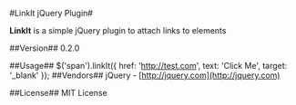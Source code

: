 #LinkIt jQuery Plugin#

**LinkIt** is a simple jQuery plugin to attach links to elements

##Version##
0.2.0

##Usage##
     $('span').linkIt({
			href: 'http://test.com',
			text: 'Click Me',
			target: '_blank'
	});
##Vendors##
jQuery - [http://jquery.com](http://jquery.com)

##License##
MIT License